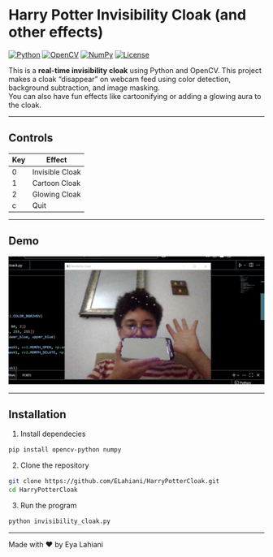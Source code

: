 # Harry Potter Invisibility Cloak (and other effects)

[![Python](https://img.shields.io/badge/Python-3.8%2B-blue.svg)](https://www.python.org/)
[![OpenCV](https://img.shields.io/badge/OpenCV-4.x%2B-blue.svg)](https://opencv.org/)
[![NumPy](https://img.shields.io/badge/NumPy-1.20%2B-orange.svg)](https://numpy.org/)
[![License](https://img.shields.io/badge/License-MIT-green.svg)](LICENSE)

This is a **real-time invisibility cloak** using Python and OpenCV. This project makes a cloak “disappear” on webcam feed using color detection, background subtraction, and image masking.  
You can also have fun effects like cartoonifying or adding a glowing aura to the cloak.  

---

## Controls

| Key | Effect                     |
|-----|----------------------------|
| 0   | Invisible Cloak            |
| 1   | Cartoon Cloak              |
| 2   | Glowing Cloak              |
| c   | Quit                       |

---
## Demo

![Invisibility Cloak Demo](example1.jpg)

---

## Installation

1. Install dependecies
```bash
pip install opencv-python numpy
```


2. Clone the repository
```bash
git clone https://github.com/ELahiani/HarryPotterCloak.git
cd HarryPotterCloak 
```

3. Run the program
```bash
python invisibility_cloak.py
```

---
Made with ❤️ by Eya Lahiani
